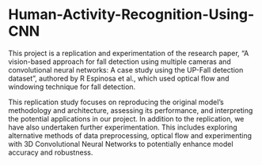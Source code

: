 # Human-Activity-Recognition-Using-CNN

This project is a replication and experimentation of the research paper, “A vision-based approach for fall detection using multiple cameras and convolutional neural networks: A case study using the UP-Fall detection dataset”, authored by R Espinosa et al., which used optical flow and windowing technique for fall detection. 

This replication study focuses on reproducing the original model’s methodology and architecture, assessing its performance, and interpreting the potential applications in our project. In addition to the replication, we have also undertaken further experimentation. This includes exploring alternative methods of data preprocessing, optical flow and experimenting with 3D Convolutional Neural Networks to potentially enhance model accuracy and robustness.
